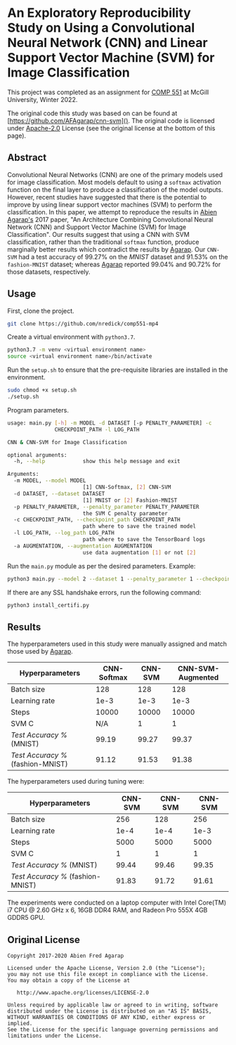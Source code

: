An Exploratory Reproducibility Study on Using a Convolutional Neural Network (CNN) and Linear Support Vector Machine (SVM) for Image Classification
===

This project was completed as an assignment for [COMP 551](http://www.reirab.com/Teaching/AML22/index.html) at McGill University, Winter 2022.

The original code this study was based on can be found at [https://github.com/AFAgarap/cnn-svm](). The original code is licensed under [Apache-2.0](https://www.apache.org/licenses/LICENSE-2.0) License (see the original license at the bottom of this page).

## Abstract 

Convolutional Neural Networks (CNN) are one of the primary models used for image classification. Most models default to using a `softmax` activation function on the final layer to produce a classification of the model outputs. However, recent studies have suggested that there is the potential to improve by using linear support vector machines (SVM) to perform the classification. In this paper, we attempt to reproduce the results in [Abien Agarap's](https://arxiv.org/abs/1712.03541) 2017 paper, "An Architecture Combining Convolutional Neural Network (CNN) and Support Vector Machine (SVM) for Image Classification". Our results suggest that using a CNN with SVM classification, rather than the traditional `softmax` function, produce marginally better results which contradict the results by [Agarap](https://arxiv.org/abs/1712.03541). Our `CNN-SVM` had a test accuracy of $99.27\%$ on the *MNIST* dataset and $91.53\%$ on the `fashion-MNIST` dataset; whereas [Agarap](https://arxiv.org/abs/1712.03541) reported $99.04\%$ and $90.72\%$ for those datasets, respectively. 

## Usage 

First, clone the project.
```bash
git clone https://github.com/nredick/comp551-mp4
```

Create a virtual environment with `python3.7`. 
```bash
python3.7 -m venv <virtual environment name>
source <virtual environment name>/bin/activate
```

Run the `setup.sh` to ensure that the pre-requisite libraries are installed in the environment.
```bash
sudo chmod +x setup.sh
./setup.sh
```

Program parameters.
```bash
usage: main.py [-h] -m MODEL -d DATASET [-p PENALTY_PARAMETER] -c
               CHECKPOINT_PATH -l LOG_PATH

CNN & CNN-SVM for Image Classification

optional arguments:
  -h, --help            show this help message and exit

Arguments:
  -m MODEL, --model MODEL
                        [1] CNN-Softmax, [2] CNN-SVM
  -d DATASET, --dataset DATASET
                        [1] MNIST or [2] Fashion-MNIST
  -p PENALTY_PARAMETER, --penalty_parameter PENALTY_PARAMETER
                        the SVM C penalty parameter
  -c CHECKPOINT_PATH, --checkpoint_path CHECKPOINT_PATH
                        path where to save the trained model
  -l LOG_PATH, --log_path LOG_PATH
                        path where to save the TensorBoard logs
  -a AUGMENTATION, --augmentation AUGMENTATION
                        use data augmentation [1] or not [2]
```

Run the `main.py` module as per the desired parameters. Example:
```bash
python3 main.py --model 2 --dataset 1 --penalty_parameter 1 --checkpoint_path ./checkpoint --log_path ./logs --augmentation 1
```

If there are any SSL handshake errors, run the following command:
```bash
python3 install_certifi.py 
```
## Results

The hyperparameters used in this study were manually assigned and match those used by [Agarap](https://arxiv.org/abs/1712.03541). 

|Hyperparameters|CNN-Softmax|CNN-SVM|CNN-SVM-Augmented|
|---------------|-----------|-------|-------|
|Batch size|128|128|128|
|Learning rate|1e-3|1e-3|1e-3|
|Steps|10000|10000|10000|
|SVM C|N/A|1|1|
|*Test Accuracy %* (MNIST)|99.19|99.27|99.37|
|*Test Accuracy %* (fashion-MNIST)|91.12|91.53|91.38|

The hyperparameters used during tuning were:

|Hyperparameters|CNN-SVM|CNN-SVM|CNN-SVM|
|---------------|-----------|-------|-------|
|Batch size|256|128|256|
|Learning rate|1e-4|1e-4|1e-3|
|Steps|5000|5000|5000|
|SVM C|1|1|1|
|*Test Accuracy %* (MNIST)|99.44|99.46|99.35|
|*Test Accuracy %* (fashion-MNIST)|91.83|91.72|91.61|

The experiments were conducted on a laptop computer with Intel Core(TM) i7 CPU @ 2.60 GHz x 6, 16GB DDR4 RAM,
and Radeon Pro 555X 4GB GDDR5 GPU.

<!--[TensorBoard](https://tensorboard.dev/) was used to monitor the training process and visualize the results. The results can be viewed at [here](https://tensorboard.dev/experiment/gohjNZ63TGGOAKcwQvZlmw/#scalars&runSelectionState=eyJsb2dzX2Zyb21PcmlnaW5hbFBhcGVyL0NOTi1TVk0iOnRydWUsImxvZ3NfZnJvbU9yaWdpbmFsUGFwZXIvQ05OLVNvZnRtYXgiOnRydWUsImxvZ3NfaHlwZXJwYXJhbVR1bmluZy9DTk4tU1ZNIG5vIGF1ZyBGTU5JU1QgYnM9MTI4IGxyPTFlLTQiOnRydWUsImxvZ3NfaHlwZXJwYXJhbVR1bmluZy9DTk4tU1ZNIG5vIGF1ZyBGTU5JU1QgYnM9MjU2IGxyPTFlLTMiOnRydWUsImxvZ3NfaHlwZXJwYXJhbVR1bmluZy9DTk4tU1ZNIG5vIGF1ZyBGTU5JU1QgYnM9MjU2IGxyPTFlLTQiOnRydWUsImxvZ3NfaHlwZXJwYXJhbVR1bmluZy9DTk4tU1ZNIG5vIGF1ZyBNTklTVCBicz0xMjggbHI9MWUtNCI6dHJ1ZX0%3D).-->
## Original License
```
Copyright 2017-2020 Abien Fred Agarap

Licensed under the Apache License, Version 2.0 (the "License");
you may not use this file except in compliance with the License.
You may obtain a copy of the License at

   http://www.apache.org/licenses/LICENSE-2.0

Unless required by applicable law or agreed to in writing, software
distributed under the License is distributed on an "AS IS" BASIS,
WITHOUT WARRANTIES OR CONDITIONS OF ANY KIND, either express or implied.
See the License for the specific language governing permissions and
limitations under the License.
```

